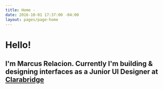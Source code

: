 ```yaml
---
title: Home -
date: 2016-10-01 17:37:00 -04:00
layout: pages/page-home
---
```


# Hello!

## I'm Marcus Relacion. Currently I'm building & designing interfaces as a Junior UI Designer at [Clarabridge](http://www.clarabridgde.com/) 
